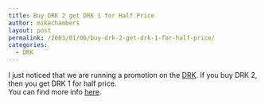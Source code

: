 ```yaml
---
title: Buy DRK 2 get DRK 1 for Half Price
author: mikechambers
layout: post
permalink: /2003/01/06/buy-drk-2-get-drk-1-for-half-price/
categories:
  - DRK
---
```



I just noticed that we are running a promotion on the [DRK][1]. If you buy DRK 2, then you get DRK 1 for half price.  
You can find more info [here][2].

 [1]: http://www.macromedia.com/software/drk/
 [2]: http://www.macromedia.com/software/drk/special/promotion.html